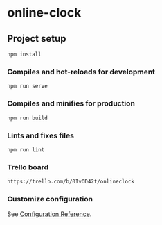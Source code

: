 # online-clock

## Project setup
```
npm install
```

### Compiles and hot-reloads for development
```
npm run serve
```

### Compiles and minifies for production
```
npm run build
```

### Lints and fixes files
```
npm run lint
```

### Trello board
```
https://trello.com/b/0IvOD42t/onlineclock
```

### Customize configuration
See [Configuration Reference](https://cli.vuejs.org/config/).
